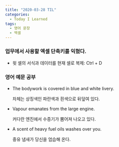 ```yaml
---
title: "2020-03-28 TIL"
categories:
  - Today I Learned
tags:
  - 영어 문장
  - 엑셀
---
```


### 업무에서 사용할 엑셀 단축키를 익혔다.
  - 윗 셀의 서식과 데이터를 현재 셀로 복제: Ctrl + D

### 영어 예문 공부
  - The bodywork is covered in blue and white livery.
  
    차체는 상징색인 파란색과 흰색으로 뒤덮여 있다.
    
  - Vapour emanates from the large engine.
  
    커다란 엔진에서 수증기가 뿜어져 나오고 있다.
    
  - A scent of heavy fuel oils washes over you.
  
    중유 냄새가 당신을 엄습해 온다.
  
